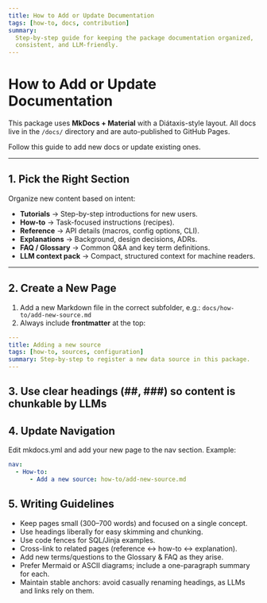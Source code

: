 ```yaml
---
title: How to Add or Update Documentation
tags: [how-to, docs, contribution]
summary:
  Step-by-step guide for keeping the package documentation organized,
  consistent, and LLM-friendly.
---
```


# How to Add or Update Documentation

This package uses **MkDocs + Material** with a Diátaxis-style layout. All docs
live in the `/docs/` directory and are auto-published to GitHub Pages.

Follow this guide to add new docs or update existing ones.

---

## 1. Pick the Right Section

Organize new content based on intent:

- **Tutorials** → Step-by-step introductions for new users.
- **How-to** → Task-focused instructions (recipes).
- **Reference** → API details (macros, config options, CLI).
- **Explanations** → Background, design decisions, ADRs.
- **FAQ / Glossary** → Common Q&A and key term definitions.
- **LLM context pack** → Compact, structured context for machine readers.

---

## 2. Create a New Page

1. Add a new Markdown file in the correct subfolder, e.g.:
   `docs/how-to/add-new-source.md`
2. Always include **frontmatter** at the top:

```yaml
---
title: Adding a new source
tags: [how-to, sources, configuration]
summary: Step-by-step to register a new data source in this package.
---
```

## 3. Use clear headings (##, ###) so content is chunkable by LLMs

## 4. Update Navigation

Edit mkdocs.yml and add your new page to the nav section. Example:

```yaml
nav:
  - How-to:
      - Add a new source: how-to/add-new-source.md
```

## 5. Writing Guidelines

- Keep pages small (300–700 words) and focused on a single concept.
- Use headings liberally for easy skimming and chunking.
- Use code fences for SQL/Jinja examples.
- Cross-link to related pages (reference ↔ how-to ↔ explanation).
- Add new terms/questions to the Glossary & FAQ as they arise.
- Prefer Mermaid or ASCII diagrams; include a one-paragraph summary for each.
- Maintain stable anchors: avoid casually renaming headings, as LLMs and links
  rely on them.
